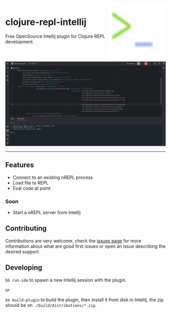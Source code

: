 <img src="images/logo.svg" width="180" align="right">

# clojure-repl-intellij

<!-- Plugin description -->

Free OpenSource Intellij plugin for Clojure REPL development.

<!-- Plugin description end -->

![Clojure LSP Intellij](images/demo.png)

---

## Features

- Connect to an existing nREPL process
- Load file to REPL
- Eval code at point

### Soon

- Start a nREPL server from Intellij

## Contributing

Contributions are very welcome, check the [issues page](https://github.com/afucher/clojure-repl-intellij/issues) for more information about what are good first issues or open an issue describing the desired support.


## Developing

`bb run-ide` to spawn a new Intellij session with the plugin.

or

`bb build-plugin` to build the plugin, then install it from disk in Intellij, the zip should be on `./build/distributions/*.zip`.


